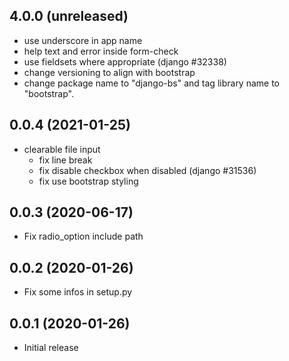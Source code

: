 4.0.0 (unreleased)
------------------

-	use underscore in app name
-	help text and error inside form-check
-	use fieldsets where appropriate (django #32338)
-	change versioning to align with bootstrap
-	change package name to "django-bs" and tag library name to "bootstrap".


0.0.4 (2021-01-25)
------------------

-	clearable file input
	-	fix line break
	-	fix disable checkbox when disabled (django #31536)
	-	fix use bootstrap styling


0.0.3 (2020-06-17)
------------------

-	Fix radio_option include path


0.0.2 (2020-01-26)
------------------

-	Fix some infos in setup.py


0.0.1 (2020-01-26)
------------------

-	Initial release
